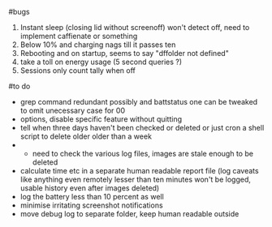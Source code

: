 #bugs
1. Instant sleep (closing lid without screenoff) won't detect off, need to implement caffienate or something
2. Below 10% and charging nags till it passes ten
3. Rebooting and on startup, seems to say "dffolder not defined"
4. take a toll on energy usage (5 second queries ?)
5. Sessions only count tally when off

#to do
- grep command redundant possibly and battstatus one can be tweaked to omit unecessary case for 00
- options, disable specific feature without quitting
- tell when three days haven't been checked or deleted or just cron a shell script to delete older 
	older than a week
- - need to check the various log files, images are stale enough to be deleted
- calculate time etc in a separate human readable report file (log caveats like anything even remotely lesser than ten minutes 
	won't be logged, usable history even after images deleted)
- log the battery less than 10 percent as well
- minimise irritating screenshot notifications
- move debug log to separate folder, keep human readable outside
